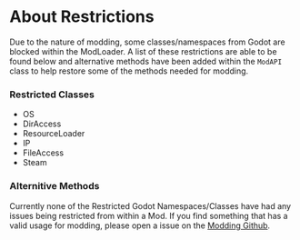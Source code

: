 # About Restrictions
Due to the nature of modding, some classes/namespaces from Godot are blocked within the ModLoader. A list of these restrictions are able to be found below and alternative methods have been added within the `ModAPI` class to help restore some of the methods needed for modding.

### Restricted Classes
* OS
* DirAccess
* ResourceLoader
* IP
* FileAccess
* Steam

### Alternitive Methods
Currently none of the Restricted Godot Namespaces/Classes have had any issues being restricted from within a Mod. If you find something that has a valid usage for modding, please open a issue on the [Modding Github](https://github.com/chip003/starground-modding).

